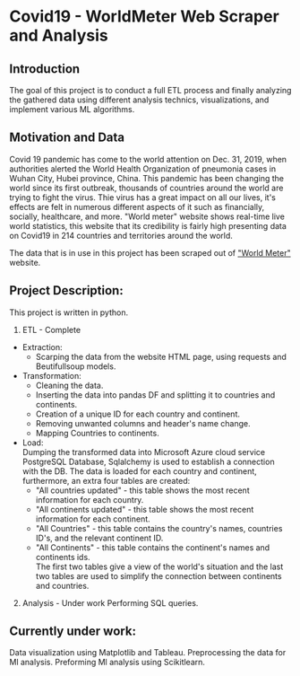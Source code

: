 # Covid19 - WorldMeter Web Scraper and Analysis
## Introduction
The goal of this project is to conduct a full ETL process and finally analyzing the gathered data using different analysis technics, visualizations, and implement various ML algorithms.

##  Motivation and Data
Covid 19 pandemic has come to the world attention on Dec. 31, 2019, when authorities alerted the World Health Organization of pneumonia cases in Wuhan City, Hubei province, China. This pandemic has been changing the world since its first outbreak, thousands of countries around the world are trying to fight the virus. Thie virus has a great impact on all our lives, it's effects are felt in numerous different aspects of it such as financially, socially, healthcare, and more.
"World meter" website shows real-time live world statistics, this website that its credibility is fairly high presenting data on Covid19 in 214 countries and territories around the world.

The data that is in use in this project has been scraped out of ["World Meter"](https://www.worldometers.info/coronavirus/) website.

## Project Description:
This project is written in python. 
1. ETL - Complete
- Extraction:
  * Scarping the data from the website HTML page, using requests and Beutifullsoup models.
- Transformation:
  * Cleaning the data.
  * Inserting the data into pandas DF and splitting it to countries and continents.
  * Creation of a unique ID for each country and continent.
  * Removing unwanted columns and header's name change.
  * Mapping Countries to continents. 
- Load:<br/>Dumping the transformed data into Microsoft Azure cloud service PostgreSQL Database, Sqlalchemy is used to establish a connection with the DB.
The data is loaded for each country and continent, furthermore, an extra four tables are created:
  * "All countries updated" - this table shows the most recent information for each country.
  * "All continents updated" - this table shows the most recent information for each continent.
  * "All Countries" - this table contains the country's names, countries ID's, and the relevant continent ID.
  * "All Continents" - this table contains the continent's names and continents ids.
  <br/>The first two tables give a view of the world's situation and the last two tables are used to simplify the connection between continents and countries.


2. Analysis - Under work
Performing SQL queries.

## Currently under work:
Data visualization using Matplotlib and Tableau.
Preprocessing the data for Ml analysis.
Preforming Ml analysis using Scikitlearn.  




